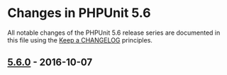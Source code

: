 # Changes in PHPUnit 5.6

All notable changes of the PHPUnit 5.6 release series are documented in this file using the [Keep a CHANGELOG](http://keepachangelog.com/) principles.

## [5.6.0] - 2016-10-07

[5.6.0]: https://github.com/sebastianbergmann/phpunit/compare/5.5...5.6.0

